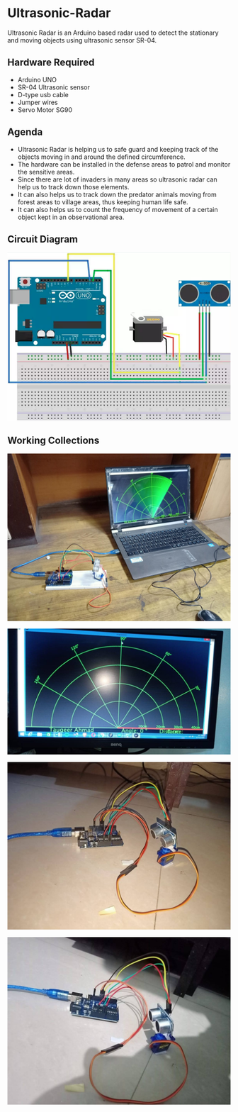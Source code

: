 # Ultrasonic-Radar
Ultrasonic Radar is an Arduino based radar used to detect the stationary and moving objects using ultrasonic sensor SR-04. 

## Hardware Required 

- Arduino UNO
- SR-04 Ultrasonic sensor
- D-type usb cable
- Jumper wires
- Servo Motor SG90

## Agenda 

- Ultrasonic Radar is helping us to safe guard and keeping track of the objects moving in and around the defined circumference. 
- The hardware can be installed in the defense areas to patrol and monitor the sensitive areas. 
- Since there are lot of invaders in many areas so ultrasonic radar can help us to track down those elements. 
- It can also helps us to track down the predator animals moving from forest areas to village areas, thus keeping human life safe.
- It can also helps us to count the frequency of movement of a certain object kept in an observational area.  

## Circuit Diagram
![Circuit Diagram](https://github.com/TauqeerAhmad5201/Ultrasonic-Radar/blob/main/images/ckt-diagram.png?raw=true)

## Working Collections 

![Main](https://github.com/TauqeerAhmad5201/Ultrasonic-Radar/blob/main/images/main.jfif?raw=true)

![Radar](https://github.com/TauqeerAhmad5201/Ultrasonic-Radar/blob/main/images/3.jpeg?raw=true)

![Radar](https://github.com/TauqeerAhmad5201/Ultrasonic-Radar/blob/main/images/2.jpeg?raw=true)

![Radar](https://github.com/TauqeerAhmad5201/Ultrasonic-Radar/blob/main/images/1.jpeg?raw=true)
